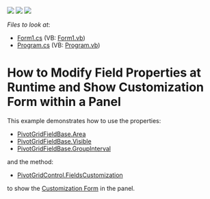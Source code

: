 <!-- default badges list -->
![](https://img.shields.io/endpoint?url=https://codecentral.devexpress.com/api/v1/VersionRange/128582317/21.2.3%2B)
[![](https://img.shields.io/badge/Open_in_DevExpress_Support_Center-FF7200?style=flat-square&logo=DevExpress&logoColor=white)](https://supportcenter.devexpress.com/ticket/details/E2353)
[![](https://img.shields.io/badge/📖_How_to_use_DevExpress_Examples-e9f6fc?style=flat-square)](https://docs.devexpress.com/GeneralInformation/403183)
<!-- default badges end -->
<!-- default file list -->
*Files to look at*:

* [Form1.cs](./CS/WindowsApplication32/Form1.cs) (VB: [Form1.vb](./VB/WindowsApplication32/Form1.vb))
* [Program.cs](./CS/WindowsApplication32/Program.cs) (VB: [Program.vb](./VB/WindowsApplication32/Program.vb))
<!-- default file list end -->
# How to Modify Field Properties at Runtime and Show Customization Form within a Panel


This example demonstrates how to use the properties:

* [PivotGridFieldBase.Area](http://docs.devexpress.com/WindowsForms/DevExpress.XtraPivotGrid.PivotGridFieldBase.Area)
*  [PivotGridFieldBase.Visible](http://docs.devexpress.com/WindowsForms/DevExpress.XtraPivotGrid.PivotGridFieldBase.Visible) 
*  [PivotGridFieldBase.GroupInterval](http://docs.devexpress.com/WindowsForms/DevExpress.XtraPivotGrid.PivotGridFieldBase.GroupInterval)

and the method:

* [PivotGridControl.FieldsCustomization](http://docs.devexpress.com/WindowsForms/DevExpress.XtraPivotGrid.PivotGridControl.FieldsCustomization) 

to show the [Customization Form](https://docs.devexpress.com/WindowsForms/1805) in the panel.
